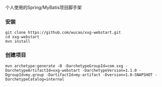 个人使用的Spring/MyBatis项目脚手架

### 安装
```
git clone https://github.com/wucao/xxg-webstart.git
cd xxg-webstart
mvn install
```

### 创建项目
```
mvn archetype:generate -B -DarchetypeGroupId=com.xxg -DarchetypeArtifactId=xxg-webstart -DarchetypeVersion=1.1.0 -DgroupId=my.group -DartifactId=my-artifact -Dversion=1.0-SNAPSHOT -DarchetypeCatalog=internal
```
